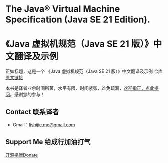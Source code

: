 # The Java® Virtual Machine Specification (Java SE 21 Edition).
# 《Java 虚拟机规范（Java SE 21 版）》中文翻译及示例

正如标题，这是一个 《Java 虚拟机规范（Java SE 21 版）》中文翻译及示例 仓库 [原文链接](https://docs.oracle.com/javase/specs/jvms/se21/html/index.html)

本书是译者业余时间所著，水平有限、时间紧张，难免疏漏，[欢迎指正，点此提问](https://github.com/lishijie-me/the-java-virtual-machine-specification/issues/new)。感谢您的参与！

## Contact 联系译者
- Gmail：[lishijie.me@gmail.com](mailto:lishijie.me@gmail.com)
## Support Me 给成行加油打气
[开源捐赠Donate](alipayRedPacketCode.jpg)
